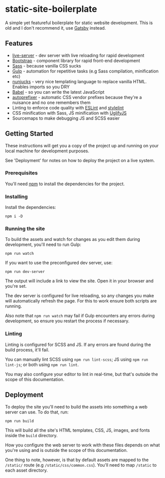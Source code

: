 # static-site-boilerplate

A simple yet featureful boilerplate for static website development. This is old and I don't recommend it, use [Gatsby](https://www.gatsbyjs.com/) instead.

## Features

* [live-server](http://tapiov.net/live-server/) - dev server with live reloading
for rapid development
* [Bootstrap](https://getbootstrap.com/) - component library for rapid front-end
development
* [Sass](https://sass-lang.com/) - because vanilla CSS sucks
* [Gulp](https://gulpjs.com/) - automation for repetitive tasks (e.g Sass
compilation, minification etc)
* [nunjucks](https://mozilla.github.io/nunjucks/) - very nice templating language
to replace vanilla HTML. Enables imports so you DRY
* [Babel](https://babeljs.io/) - so you can write the latest JavaScript
* [autoprefixer](https://github.com/postcss/autoprefixer) - automatic CSS vendor
prefixes because they're a nuisance and no one remembers them
* Linting to enforce code quality with [ESLint](https://eslint.org/) and
[stylelint](https://stylelint.io/)
* CSS minification with Sass, JS minification with [UglifyJS](https://github.com/mishoo/UglifyJS)
* Sourcemaps to make debugging JS and SCSS easier

## Getting Started

These instructions will get you a copy of the project up and running on your
local machine for development purposes.

See 'Deployment' for notes on how to deploy the project on a live system.

### Prerequisites

You'll need [npm](https://www.npmjs.com/get-npm) to install the dependencies for
the project.

### Installing

Install the dependencies:

```
npm i -D
```

### Running the site

To build the assets and watch for changes as you edit them during development,
you'll need to run Gulp:

```
npm run watch
```

If you want to use the preconfigured dev server, use:

```
npm run dev-server
```

The output will include a link to view the site. Open it in your browser and
you're set.

The dev server is configured for live reloading, so any changes you make will
automatically refresh the page. For this to work ensure both scripts are running.

Also note that `npm run watch` may fail if Gulp encounters any errors during
development, so ensure you restart the process if necessary.

### Linting

Linting is configured for SCSS and JS. If any errors are found during the build
process, it'll fail.

You can manually lint SCSS using `npm run lint-scss`; JS using `npm run lint-js`;
or both using `npm run lint`.

You may also configure your editor to lint in real-time, but that's outside the
scope of this documentation.

## Deployment

To deploy the site you'll need to build the assets into something a web server
can use. To do that, run:

```
npm run build
```

This will build all the site's HTML templates, CSS, JS, images, and fonts inside
the `build` directory.

How you configure the web server to work with these files depends on what you're
using and is outside the scope of this documentation.

One thing to note, however, is that by default assets are mapped to the
`/static/` route (e.g `/static/css/common.css`). You'll need to map `/static` to
each asset directory.
